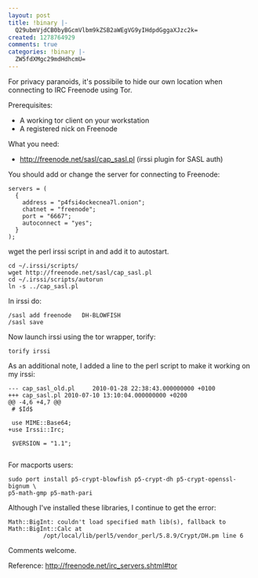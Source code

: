 ```yaml
---
layout: post
title: !binary |-
  Q29ubmVjdCB0byBGcmVlbm9kZSB2aWEgVG9yIHdpdGggaXJzc2k=
created: 1278764929
comments: true
categories: !binary |-
  ZW5fdXMgc29mdHdhcmU=
---
```

For privacy paranoids, it's possibile to hide our own location when connecting to IRC Freenode using Tor.

Prerequisites:
* A working tor client on your workstation
* A registered nick on Freenode

What you need:
* http://freenode.net/sasl/cap_sasl.pl (irssi plugin for SASL auth)
<!--break-->
You should add or change the server for connecting to Freenode:
<pre><code>servers = (
  {
    address = "p4fsi4ockecnea7l.onion";
    chatnet = "freenode";
    port = "6667";
    autoconnect = "yes";
  }
);</code></pre>

wget the perl irssi script in and add it to autostart.
<pre><code>cd ~/.irssi/scripts/
wget http://freenode.net/sasl/cap_sasl.pl
cd ~/.irssi/scripts/autorun
ln -s ../cap_sasl.pl</code></pre>

In irssi do:
<pre><code>/sasl add freenode <nick> <pass> DH-BLOWFISH
/sasl save</code></pre>

Now launch irssi using the tor wrapper, torify:
<pre><code>torify irssi</code></pre>

As an additional note, I <a name="patch">added a line</a> to the perl script to make it working on my irssi:
<pre><code>--- cap_sasl_old.pl     2010-01-28 22:38:43.000000000 +0100
+++ cap_sasl.pl 2010-07-10 13:10:04.000000000 +0200
@@ -4,6 +4,7 @@
 # $Id$
 
 use MIME::Base64;
+use Irssi::Irc;
 
 $VERSION = "1.1";
 </code></pre>

For macports users:
<pre><code>sudo port install p5-crypt-blowfish p5-crypt-dh p5-crypt-openssl-bignum \
p5-math-gmp p5-math-pari</code></pre>
Although I've installed these libraries, I continue to get the error:
<pre><code>Math::BigInt: couldn't load specified math lib(s), fallback to Math::BigInt::Calc at 
          /opt/local/lib/perl5/vendor_perl/5.8.9/Crypt/DH.pm line 6</code></pre>
Comments welcome.

Reference: <a href="http://freenode.net/irc_servers.shtml#tor">http://freenode.net/irc_servers.shtml#tor</a>
